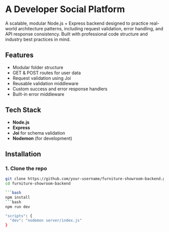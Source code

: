 
# A Developer Social Platform

A scalable, modular Node.js + Express backend designed to practice real-world architecture patterns, including request validation, error handling, and API response consistency. Built with professional code structure and industry best practices in mind.


## Features

- Modular folder structure
- GET & POST routes for user data
- Request validation using Joi
- Reusable validation middleware
- Custom success and error response handlers
- Built-in error middleware


## Tech Stack

- **Node.js**
- **Express**
- **Joi** for schema validation
- **Nodemon** (for development)


## Installation

### 1. Clone the repo

```bash
git clone https://github.com/your-username/furniture-showroom-backend.git
cd furniture-showroom-backend

```bash
npm install
```bash
npm run dev

"scripts": {
  "dev": "nodemon server/index.js"
}
    